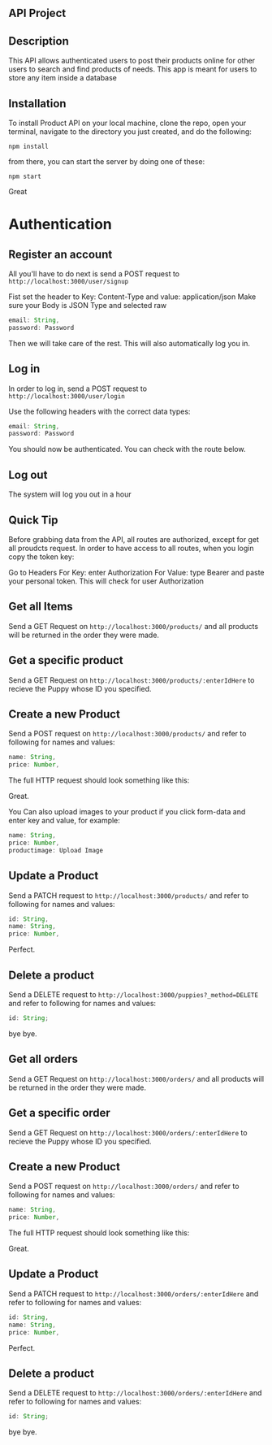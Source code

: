 ## API Project

## Description

This API allows authenticated users to post their products online for other users to search and find products of needs. This app is meant for users to store any item inside a database

## Installation

To install Product API on your local machine, clone the repo, open your terminal, navigate to the directory you just created, and do the following:

```
npm install
```

from there, you can start the server by doing one of these:

```
npm start
```

Great

# Authentication

## Register an account

All you'll have to do next is send a POST request to `http://localhost:3000/user/signup`

Fist set the header to Key: Content-Type and value: application/json
Make sure your Body is JSON Type and selected raw

```js
email: String,
password: Password
```

Then we will take care of the rest. This will also automatically log you in.

## Log in

In order to log in, send a POST request to `http://localhost:3000/user/login`

Use the following headers with the correct data types:

```js
email: String,
password: Password
```

You should now be authenticated. You can check with the route below.

## Log out

The system will log you out in a hour

## Quick Tip

Before grabbing data from the API, all routes are authorized, except for get all proudcts request. In order to have access to all routes, when you login copy the token key:

Go to Headers For Key: enter Authorization
For Value: type Bearer and paste your personal token.
This will check for user Authorization

## Get all Items

Send a GET Request on `http://localhost:3000/products/` and all products will be returned in the order they were made.

## Get a specific product

Send a GET Request on `http://localhost:3000/products/:enterIdHere` to recieve the Puppy whose ID you specified.

## Create a new Product

Send a POST request on `http://localhost:3000/products/` and refer to following for names and values:

```js
name: String,
price: Number,

```

The full HTTP request should look something like this:

Great.

You Can also upload images to your product if you click form-data and enter key and value, for example:

```js
name: String,
price: Number,
productimage: Upload Image


```

## Update a Product

Send a PATCH request to `http://localhost:3000/products/` and refer to following for names and values:

```js
id: String,
name: String,
price: Number,
```

Perfect.

## Delete a product

Send a DELETE request to `http://localhost:3000/puppies?_method=DELETE` and refer to following for names and values:

```js
id: String;
```

bye bye.

## Get all orders

Send a GET Request on `http://localhost:3000/orders/` and all products will be returned in the order they were made.

## Get a specific order

Send a GET Request on `http://localhost:3000/orders/:enterIdHere` to recieve the Puppy whose ID you specified.

## Create a new Product

Send a POST request on `http://localhost:3000/orders/` and refer to following for names and values:

```js
name: String,
price: Number,

```

The full HTTP request should look something like this:

Great.

## Update a Product

Send a PATCH request to `http://localhost:3000/orders/:enterIdHere` and refer to following for names and values:

```js
id: String,
name: String,
price: Number,
```

Perfect.

## Delete a product

Send a DELETE request to `http://localhost:3000/orders/:enterIdHere` and refer to following for names and values:

```js
id: String;
```

bye bye.
